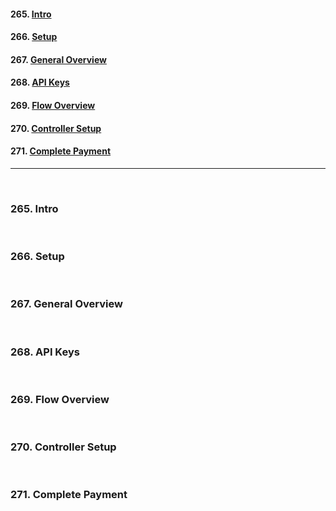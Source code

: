 #### 265. [Intro](#265)

#### 266. [Setup](#266)

#### 267. [General Overview](#267)

#### 268. [API Keys](#268)

#### 269. [Flow Overview](#269)

#### 270. [Controller Setup](#270)

#### 271. [Complete Payment](#271)

---

<br>

### 265. Intro<a id='265'></a>

<br>

### 266. Setup<a id='266'></a>

<br>

### 267. General Overview<a id='267'></a>

<br>

### 268. API Keys<a id='268'></a>

<br>

### 269. Flow Overview<a id='269'></a>

<br>

### 270. Controller Setup<a id='270'></a>

<br>

### 271. Complete Payment<a id='271'></a>

<br>

